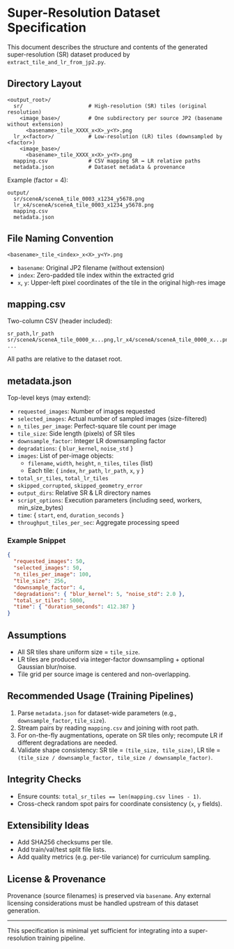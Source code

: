 # Super-Resolution Dataset Specification

This document describes the structure and contents of the generated super-resolution (SR) dataset produced by `extract_tile_and_lr_from_jp2.py`.

## Directory Layout
```
<output_root>/
  sr/                     # High-resolution (SR) tiles (original resolution)
    <image_base>/         # One subdirectory per source JP2 (basename without extension)
      <basename>_tile_XXXX_x<X>_y<Y>.png
  lr_x<factor>/           # Low-resolution (LR) tiles (downsampled by <factor>)
    <image_base>/
      <basename>_tile_XXXX_x<X>_y<Y>.png
  mapping.csv             # CSV mapping SR ↔ LR relative paths
  metadata.json           # Dataset metadata & provenance
```

Example (factor = 4):
```
output/
  sr/sceneA/sceneA_tile_0003_x1234_y5678.png
  lr_x4/sceneA/sceneA_tile_0003_x1234_y5678.png
  mapping.csv
  metadata.json
```

## File Naming Convention
`<basename>_tile_<index>_x<X>_y<Y>.png`

- `basename`: Original JP2 filename (without extension)
- `index`: Zero-padded tile index within the extracted grid
- `x`, `y`: Upper-left pixel coordinates of the tile in the original high-res image

## mapping.csv
Two-column CSV (header included):
```
sr_path,lr_path
sr/sceneA/sceneA_tile_0000_x...png,lr_x4/sceneA/sceneA_tile_0000_x...png
...
```
All paths are relative to the dataset root.

## metadata.json
Top-level keys (may extend):
- `requested_images`: Number of images requested
- `selected_images`: Actual number of sampled images (size-filtered)
- `n_tiles_per_image`: Perfect-square tile count per image
- `tile_size`: Side length (pixels) of SR tiles
- `downsample_factor`: Integer LR downsampling factor
- `degradations`: { `blur_kernel`, `noise_std` }
- `images`: List of per-image objects:
  - `filename`, `width`, `height`, `n_tiles`, `tiles` (list)
  - Each tile: { `index`, `hr_path`, `lr_path`, `x`, `y` }
- `total_sr_tiles`, `total_lr_tiles`
- `skipped_corrupted`, `skipped_geometry_error`
- `output_dirs`: Relative SR & LR directory names
- `script_options`: Execution parameters (including seed, workers, min_size_bytes)
- `time`: { `start`, `end`, `duration_seconds` }
- `throughput_tiles_per_sec`: Aggregate processing speed

### Example Snippet
```json
{
  "requested_images": 50,
  "selected_images": 50,
  "n_tiles_per_image": 100,
  "tile_size": 256,
  "downsample_factor": 4,
  "degradations": { "blur_kernel": 5, "noise_std": 2.0 },
  "total_sr_tiles": 5000,
  "time": { "duration_seconds": 412.387 }
}
```

## Assumptions
- All SR tiles share uniform size = `tile_size`.
- LR tiles are produced via integer-factor downsampling + optional Gaussian blur/noise.
- Tile grid per source image is centered and non-overlapping.

## Recommended Usage (Training Pipelines)
1. Parse `metadata.json` for dataset-wide parameters (e.g., `downsample_factor`, `tile_size`).
2. Stream pairs by reading `mapping.csv` and joining with root path.
3. For on-the-fly augmentations, operate on SR tiles only; recompute LR if different degradations are needed.
4. Validate shape consistency: SR tile = `(tile_size, tile_size)`, LR tile = `(tile_size / downsample_factor, tile_size / downsample_factor)`.

## Integrity Checks
- Ensure counts: `total_sr_tiles == len(mapping.csv lines - 1)`.
- Cross-check random spot pairs for coordinate consistency (`x`, `y` fields).

## Extensibility Ideas
- Add SHA256 checksums per tile.
- Add train/val/test split file lists.
- Add quality metrics (e.g. per-tile variance) for curriculum sampling.

## License & Provenance
Provenance (source filenames) is preserved via `basename`. Any external licensing considerations must be handled upstream of this dataset generation.

---
This specification is minimal yet sufficient for integrating into a super-resolution training pipeline.
